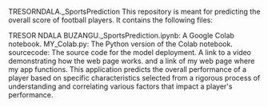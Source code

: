 TRESORNDALA._SportsPrediction
This repository is meant for predicting the overall score of football players. It contains the following files:

TRESOR NDALA BUZANGU._SportsPrediction.ipynb: A Google Colab notebook.
MY_Colab.py: The Python version of the Colab notebook.
sourcecode: The source code for the model deployment.
A link to a video demonstrating how the web page works.
and a link of my web page where my app functions.
This application predicts the overall performance of a player based on specific characteristics selected from a rigorous process of understanding and correlating various factors that impact a player's performance.
